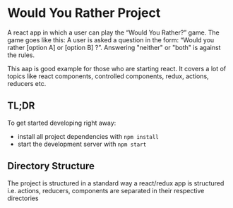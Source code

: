 # Would You Rather Project

A react app in which a user can play the “Would You Rather?” game. The game goes like this: A user is asked a question in the form: “Would you rather [option A] or [option B] ?”. Answering "neither" or "both" is against the rules.

This aap is good example for those who are starting react. It covers a lot of topics like react components, controlled components, redux, actions, reducers etc.

## TL;DR

To get started developing right away:

* install all project dependencies with `npm install`
* start the development server with `npm start`

## Directory Structure

The project is structured in a standard way a react/redux app is structured i.e. actions, reducers, components are separated in their respective directories
